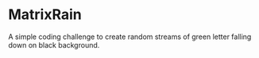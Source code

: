 # MatrixRain
A simple coding challenge to create random streams of green letter falling down on black background.
